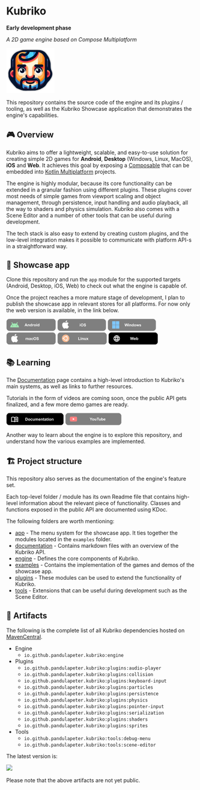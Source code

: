 # Kubriko
**Early development phase**

*A 2D game engine based on Compose Multiplatform*

<img src="documentation/images/logo.png" width="128px"  alt="Kubriko logo"/>

This repository contains the source code of the engine and its plugins / tooling, as well as the Kubriko Showcase application that demonstrates the engine's capabilities.

## 🎮 Overview
Kubriko aims to offer a lightweight, scalable, and easy-to-use solution for creating simple 2D games for **Android**, **Desktop** (Windows, Linux, MacOS), **iOS** and **Web**.
It achieves this goal by exposing a [Composable](https://www.jetbrains.com/compose-multiplatform/) that can be embedded into [Kotlin Multiplatform](https://kotlinlang.org/docs/multiplatform.html) projects.

The engine is highly modular, because its core functionality can be extended in a granular fashion using different plugins.
These plugins cover most needs of simple games from viewport scaling and object management, through persistence, input handling and audio playback, all the way to shaders and physics simulation.
Kubriko also comes with a Scene Editor and a number of other tools that can be useful during development.

The tech stack is also easy to extend by creating custom plugins, and the low-level integration makes it possible to communicate with platform API-s in a straightforward way.

## 🎨 Showcase app
Clone this repository and run the `app` module for the supported targets (Android, Desktop, iOS, Web) to check out what the engine is capable of.

Once the project reaches a more mature stage of development, I plan to publish the showcase app in relevant stores for all platforms.
For now only the web version is available, in the link below.

[<img src="documentation/images/badge_android_coming_soon.png" alt="Download for Android" height="33px" />](#)
[<img src="documentation/images/badge_ios_coming_soon.png" alt="Download for iOS" height="33px" />](#)
[<img src="documentation/images/badge_windows_coming_soon.png" alt="Download for Windows" height="33px" />](#)
[<img src="documentation/images/badge_macos_coming_soon.png" alt="Download for macOS" height="33px" />](#)
[<img src="documentation/images/badge_linux_coming_soon.png" alt="Download for Linux" height="33px" />](#)
[<img src="documentation/images/badge_web.png" alt="Download for Web" height="33px" />](https://pandulapeter.github.io/kubriko/)

## 📚 Learning
The [Documentation](https://github.com/pandulapeter/kubriko/tree/main/documentation) page contains a high-level introduction to Kubriko's main systems, as well as links to further resources.

Tutorials in the form of videos are coming soon, once the public API gets finalized, and a few more demo games are ready.

[<img src="documentation/images/badge_documentation.png" alt="Documentation" height="33px" />](https://github.com/pandulapeter/kubriko/blob/main/documentation/README.md)
[<img src="documentation/images/badge_youtube_coming_soon.png" alt="YouTube" height="33px" />](#)

Another way to learn about the engine is to explore this repository, and understand how the various examples are implemented.

## 🏗️ Project structure
This repository also serves as the documentation of the engine's feature set.

Each top-level folder / module has its own Readme file that contains high-level information about the relevant piece of functionality.
Classes and functions exposed in the public API are documented using KDoc.

The following folders are worth mentioning:
- [app](https://github.com/pandulapeter/kubriko/tree/main/app) - The menu system for the showcase app. It ties together the modules located in the `examples` folder.
- [documentation](https://github.com/pandulapeter/kubriko/tree/main/documentation) - Contains markdown files with an overview of the Kubriko API.
- [engine](https://github.com/pandulapeter/kubriko/tree/main/engine) - Defines the core components of Kubriko.
- [examples](https://github.com/pandulapeter/kubriko/tree/main/examples) - Contains the implementation of the games and demos of the showcase app.
- [plugins](https://github.com/pandulapeter/kubriko/tree/main/plugins) - These modules can be used to extend the functionality of Kubriko.
- [tools](https://github.com/pandulapeter/kubriko/tree/main/tools) - Extensions that can be useful during development such as the Scene Editor.

## 📜 Artifacts
The following is the complete list of all Kubriko dependencies hosted on [MavenCentral](https://repo1.maven.org/maven2/io/github/pandulapeter/kubriko/).

- Engine
    - `io.github.pandulapeter.kubriko:engine`
- Plugins
    - `io.github.pandulapeter.kubriko:plugins:audio-player`
    - `io.github.pandulapeter.kubriko:plugins:collision`
    - `io.github.pandulapeter.kubriko:plugins:keyboard-input`
    - `io.github.pandulapeter.kubriko:plugins:particles`
    - `io.github.pandulapeter.kubriko:plugins:persistence`
    - `io.github.pandulapeter.kubriko:plugins:physics`
    - `io.github.pandulapeter.kubriko:plugins:pointer-input`
    - `io.github.pandulapeter.kubriko:plugins:serialization`
    - `io.github.pandulapeter.kubriko:plugins:shaders`
    - `io.github.pandulapeter.kubriko:plugins:sprites`
- Tools
    - `io.github.pandulapeter.kubriko:tools:debug-menu`
    - `io.github.pandulapeter.kubriko:tools:scene-editor`

The latest version is:

[![](https://maven-badges.herokuapp.com/maven-central/io.github.pandulapeter.kubriko/engine/badge.svg?style=flat)](https://repo1.maven.org/maven2/io/github/pandulapeter/kubriko/)

Please note that the above artifacts are not yet public.